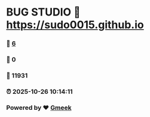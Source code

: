 # BUG STUDIO :link: https://sudo0015.github.io 
### :page_facing_up: [6](https://sudo0015.github.io/tag.html) 
### :speech_balloon: 0 
### :hibiscus: 11931 
### :alarm_clock: 2025-10-26 10:14:11 
### Powered by :heart: [Gmeek](https://github.com/Meekdai/Gmeek)
